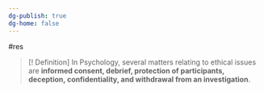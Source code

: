 ```yaml
---
dg-publish: true
dg-home: false
---
```

#res 
>[! Definition] 
In Psychology, several matters relating to ethical issues are **informed consent, debrief, protection of participants, deception, confidentiality, and withdrawal from an investigation**.
